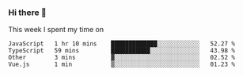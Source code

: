 ### Hi there 👋

<!--
**qiruohan/qiruohan** is a ✨ _special_ ✨ repository because its `README.md` (this file) appears on your GitHub profile.

Here are some ideas to get you started:

- 🔭 I’m currently working on ...
- 🌱 I’m currently learning ...
- 👯 I’m looking to collaborate on ...
- 🤔 I’m looking for help with ...
- 💬 Ask me about ...
- 📫 How to reach me: ...
- 😄 Pronouns: ...
- ⚡ Fun fact: ...
-->

This week I spent my time on 
<!--START_SECTION:waka-->
```text
JavaScript   1 hr 10 mins    █████████████░░░░░░░░░░░░   52.27 % 
TypeScript   59 mins         ███████████░░░░░░░░░░░░░░   43.98 % 
Other        3 mins          ▓░░░░░░░░░░░░░░░░░░░░░░░░   02.52 % 
Vue.js       1 min           ▒░░░░░░░░░░░░░░░░░░░░░░░░   01.23 % 
```
<!--END_SECTION:waka-->
